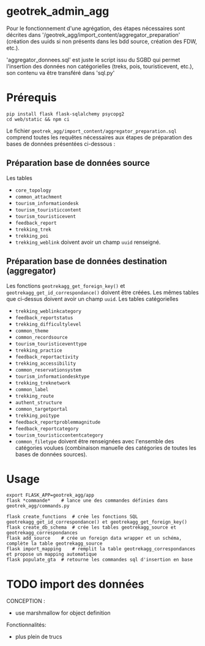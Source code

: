 # geotrek_admin_agg

Pour le fonctionnement d'une agrégation, des étapes nécessaires sont décrites dans '/geotrek_agg/import_content/aggregator_preparation' (création des uuids si non présents dans les bdd source, création des FDW, etc.).

'aggregator_donnees.sql' est juste le script issu du SGBD qui permet l'insertion des données non catégorielles (treks, pois, touristicevent, etc.), son contenu va être transféré dans 'sql.py'

# Prérequis

```
pip install flask flask-sqlalchemy psycopg2
cd web/static && npm ci
```

Le fichier `geotrek_agg/import_content/aggregator_preparation.sql` comprend toutes les requêtes nécessaires aux étapes de préparation des bases de données présentées ci-dessous :

## Préparation base de données source

Les tables
- `core_topology`
- `common_attachment`
- `tourism_informationdesk`
- `tourism_touristiccontent`
- `tourism_touristicevent`
- `feedback_report`
- `trekking_trek`
- `trekking_poi`
- `trekking_weblink`
doivent avoir un champ `uuid` renseigné.

## Préparation base de données destination (aggregator)

Les fonctions `geotrekagg_get_foreign_key()` et `geotrekagg_get_id_correspondance()` doivent être créées. Les mêmes tables que ci-dessus doivent avoir un champ `uuid`.
Les tables catégorielles
- `trekking_weblinkcategory`
- `feedback_reportstatus`
- `trekking_difficultylevel`
- `common_theme`
- `common_recordsource`
- `tourism_touristiceventtype`
- `trekking_practice`
- `feedback_reportactivity`
- `trekking_accessibility`
- `common_reservationsystem`
- `tourism_informationdesktype`
- `trekking_treknetwork`
- `common_label`
- `trekking_route`
- `authent_structure`
- `common_targetportal`
- `trekking_poitype`
- `feedback_reportproblemmagnitude`
- `feedback_reportcategory`
- `tourism_touristiccontentcategory`
- `common_filetype`
doivent être renseignées avec l'ensemble des catégories voulues (combinaison manuelle des catégories de toutes les bases de données sources).

# Usage

```
export FLASK_APP=geotrek_agg/app
flask *commande*    # lance une des commandes définies dans geotrek_agg/commands.py
```
```
flask create_functions  # crée les fonctions SQL geotrekagg_get_id_correspondance() et geotrekagg_get_foreign_key()
flask create_db_schema  # crée les tables geotrekagg_source et geotrekagg_correspondances
flask add_source    # crée un foreign data wrapper et un schéma, complète la table geotrekagg_source
flask import_mapping    # remplit la table geotrekagg_correspondances et propose un mapping automatique
flask populate_gta  # retourne les commandes sql d'insertion en base
```


# TODO import des données
CONCEPTION :
- use marshmallow for object definition

Fonctionnalités:
- plus plein de trucs
